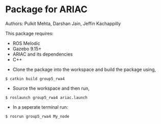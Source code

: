 # Package for ARIAC

Authors:
Pulkit Mehta, Darshan Jain, Jeffin Kachappilly

This package requires:
* ROS Melodic
* Gazebo 9.15+
* ARIAC and its dependencies 
* C++


- Clone the package into the workspace and build the package using,
```
$ catkin build group5_rwa4
```

- Source the workspace and then run,
```
$ roslaunch group5_rwa4 ariac.launch 
```

- In a seperate terminal run:
```
$ rosrun group5_rwa4 My_node
```


